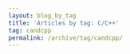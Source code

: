 ```yaml
---
layout: blog_by_tag
title: 'Articles by tag: C/C++'
tag: candcpp
permalink: /archive/tag/candcpp/
---
```

